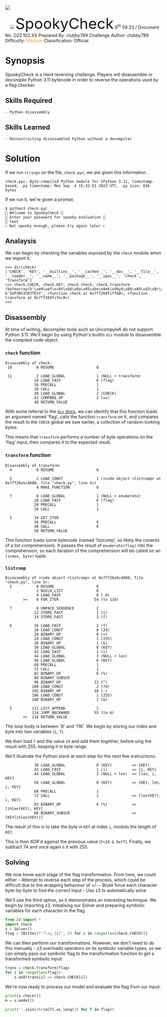 ![](https://github.com/hackthebox/writeup-templates/raw/master/challenge/assets/images/banner.png)

<img src="https://github.com/hackthebox/writeup-templates/raw/master/challenge/assets/images/htb.png" style="margin-left: 20px; zoom: 80%;" align=left/>
<font size="10">SpookyCheck</font>
6<sup>th</sup> 09 23 / Document No. D22.102.XX
Prepared By: clubby789
Challenge Author: clubby789
Difficulty: <font color=orange>Medium</font>
Classification: Official

# Synopsis

SpookyCheck is a Hard reversing challenge. Players will disassemble or decompile Python 3.11 bytecode in order to reverse the operations used by a flag checker.

## Skills Required
    - Python disassembly
## Skills Learned
    - Reconstructing disassembled Python without a decompiler

# Solution

If we run `strings` on the file, `check.pyc`, we are given this information.

`check.pyc: Byte-compiled Python module for CPython 3.11, timestamp-based, .py timestamp: Mon Sep  4 15:32:51 2023 UTC, .py size: 656 bytes`

If we run it, we're given a prompt:

```
$ python3 check.pyc
🎃 Welcome to SpookyCheck 🎃
🎃 Enter your password for spooky evaluation 🎃
👻 test
💀 Not spooky enough, please try again later 💀
```

## Analaysis

We can begin by checking the variables exposed by the `check` module when we import it.

```
>>> dir(check)
['CHECK', 'KEY', '__builtins__', '__cached__', '__doc__', '__file__', '__loader__', '__name__', '__package__', '__spec__', 'check', 'transform']
>>> check.CHECK, check.KEY, check.check, check.transform
(bytearray(b'\xe9\xef\xc0V\x8d\x8a\x05\xbe\x8ek\xd9yX\x8b\x89\xd3\x8c\xfa\xdexu\xbe\xdf1\xde\xb6\\'), b'SUP3RS3CR3TK3Y', <function check at 0x7ff269fcff60>, <function transform at 0x7ff269fcfec0>)
>>> 
```

## Disassembly

At time of writing, decompiler tools such as Uncompyle6 do not support Python 3.11. We'll begin by using Python's builtin `dis` module to disassemble the compiled code object.

### `check` function

```
Disassembly of check:
 10           0 RESUME                   0

 11           2 LOAD_GLOBAL              1 (NULL + transform)
             14 LOAD_FAST                0 (flag)
             16 PRECALL                  1
             20 CALL                     1
             30 LOAD_GLOBAL              2 (CHECK)
             42 COMPARE_OP               2 (==)
             48 RETURN_VALUE
```

With some referral to the [`dis` docs](https://docs.python.org/3/library/dis.html), we can identify that this function loads an argument named 'flag', calls the function `transform` on it, and compares the result to the `CHECK` global we saw earlier, a collection of random-looking bytes. 

This means that `transform` performs a number of byte operations on the 'flag' input, then compares it to the expected result.

### `transform` function

```
Disassembly of transform:
  4           0 RESUME                   0

  5           2 LOAD_CONST               1 (<code object <listcomp> at 0x7ff26a5c4880, file "check.py", line 5>)
              4 MAKE_FUNCTION            0

  7           6 LOAD_GLOBAL              1 (NULL + enumerate)
             18 LOAD_FAST                0 (flag)
             20 PRECALL                  1
             24 CALL                     1

  5          34 GET_ITER
             36 PRECALL                  0
             40 CALL                     0
             50 RETURN_VALUE
```

This function loads some bytecode (named 'listcomp', so likely the conents of a list comprehension). It passes the result of `enumerate(flag)` into the comprehension, so each iteration of the comprehension will be called on an `(index, byte)` tuple.

### `listcomp`

```
Disassembly of <code object <listcomp> at 0x7ff26a5c4880, file "check.py", line 5>:
  5           0 RESUME                   0
              2 BUILD_LIST               0
              4 LOAD_FAST                0 (.0)
        >>    6 FOR_ITER                54 (to 116)

  7           8 UNPACK_SEQUENCE          2
             12 STORE_FAST               1 (i)
             14 STORE_FAST               2 (f)

  6          16 LOAD_FAST                2 (f)
             18 LOAD_CONST               0 (24)
             20 BINARY_OP                0 (+)
             24 LOAD_CONST               1 (255)
             26 BINARY_OP                1 (&)
             30 LOAD_GLOBAL              0 (KEY)
             42 LOAD_FAST                1 (i)
             44 LOAD_GLOBAL              3 (NULL + len)
             56 LOAD_GLOBAL              0 (KEY)
             68 PRECALL                  1
             72 CALL                     1
             82 BINARY_OP                6 (%)
             86 BINARY_SUBSCR
             96 BINARY_OP               12 (^)
            100 LOAD_CONST               2 (74)
            102 BINARY_OP               10 (-)
            106 LOAD_CONST               1 (255)
            108 BINARY_OP                1 (&)

  5         112 LIST_APPEND              2
            114 JUMP_BACKWARD           55 (to 6)
        >>  116 RETURN_VALUE

```

The loop body is between '8' and '116'. We begin by storing our index and byte into two variables (`i`, `f`).

We then load `f` and the value `24` and add them together, before `&`ing the result with 255, keeping it in byte range.

We'll illustrate the Python stack at each step for the next few instructions:

```
             30 LOAD_GLOBAL              0 (KEY)         => [KEY]
             42 LOAD_FAST                1 (i)           => [i, KEY]
             44 LOAD_GLOBAL              3 (NULL + len)  => [len, i, KEY]
             56 LOAD_GLOBAL              0 (KEY)         => [KEY, len, i, KEY]
             68 PRECALL                  1
             72 CALL                     1               => [len(KEY), i, KEY]
             82 BINARY_OP                6 (%)           => [i%len(KEY), KEY]
             86 BINARY_SUBSCR                            => [KEY[i%len(KEY)]]
```

The result of this is to take the byte in `KEY` at index `i`, modulo the length of `KEY`.

This is then XOR'd against the previous value (`f+24 & 0xff`). Finally, we subtract 74 and once again `&` it with 255.

## Solving

We now know each stage of the flag transformation. From here, we could either
    - Attempt to reverse each step of the process, which could be difficult due to the wrapping behaviour of +/-
    - Brute force each character byte-by-byte to find the correct input
    - Use z3 to automatically solve

We'll use the third option, as it demonstrates an interesting technique.
We begin by importing z3, initialising our Solver and preparing symbolic variables for each character in the flag.
```py
from z3 import *
import check
s = Solver()
flag = [BitVec(f"flag_{i}", 8) for i in range(len(check.CHECK))]
```

We can then perform our transformations. However, we don't need to do this manually - z3 overloads operators on its symbolic variable types, so we can simply pass our symbolic flag to the transformation function to get a transformed symbolic input:
```py
trans = check.transform(flag)
for i in range(len(flag)):
    s.add(trans[i] == check.CHECK[i])
```

We're now ready to process our model and evaluate the flag from our input:
```py
print(s.check())
m = s.model()

print(''.join(chr(m[f].as_long()) for f in flag))
```
